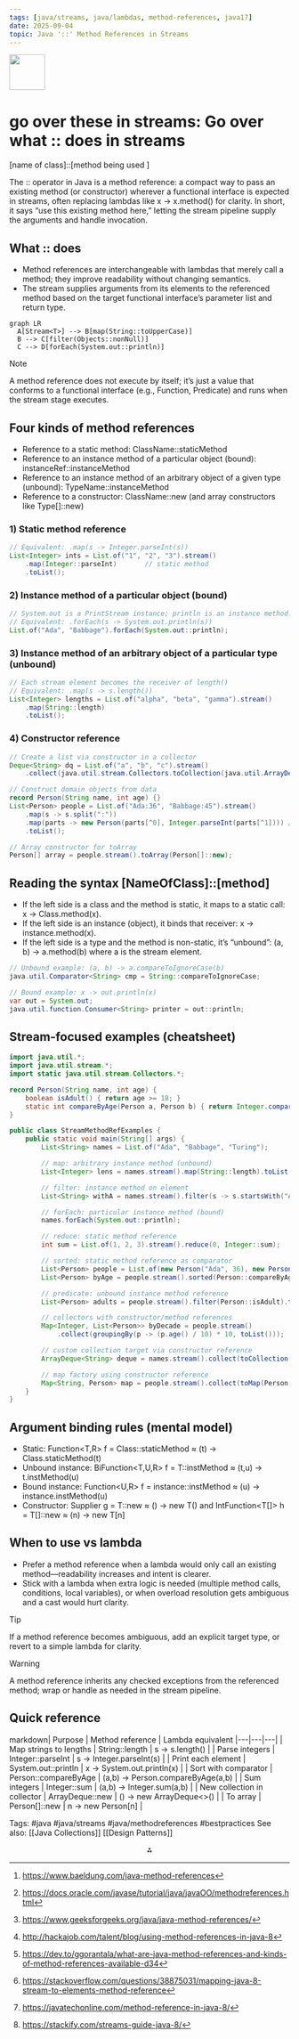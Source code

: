 ```yaml
---
tags: [java/streams, java/lambdas, method-references, java17]
date: 2025-09-04
topic: Java '::' Method References in Streams
---
```


<img src="https://r2cdn.perplexity.ai/pplx-full-logo-primary-dark%402x.png" style="height:64px;margin-right:32px"/>

# go over these in streams: Go over what :: does in streams

[name of class]::[method being used ]

The :: operator in Java is a method reference: a compact way to pass an existing method (or constructor) wherever a functional interface is expected in streams, often replacing lambdas like x -> x.method() for clarity. In short, it says “use this existing method here,” letting the stream pipeline supply the arguments and handle invocation.

## What :: does

- Method references are interchangeable with lambdas that merely call a method; they improve readability without changing semantics.
- The stream supplies arguments from its elements to the referenced method based on the target functional interface’s parameter list and return type.

```mermaid
graph LR
  A[Stream<T>] --> B[map(String::toUpperCase)]
  B --> C[filter(Objects::nonNull)]
  C --> D[forEach(System.out::println)]
```

> [!NOTE]
> A method reference does not execute by itself; it’s just a value that conforms to a functional interface (e.g., Function, Predicate) and runs when the stream stage executes.

## Four kinds of method references

- Reference to a static method: ClassName::staticMethod
- Reference to an instance method of a particular object (bound): instanceRef::instanceMethod
- Reference to an instance method of an arbitrary object of a given type (unbound): TypeName::instanceMethod
- Reference to a constructor: ClassName::new (and array constructors like Type[]::new)


### 1) Static method reference

```java
// Equivalent: .map(s -> Integer.parseInt(s))
List<Integer> ints = List.of("1", "2", "3").stream()
    .map(Integer::parseInt)       // static method
    .toList();
```


### 2) Instance method of a particular object (bound)

```java
// System.out is a PrintStream instance; println is an instance method.
// Equivalent: .forEach(s -> System.out.println(s))
List.of("Ada", "Babbage").forEach(System.out::println);
```


### 3) Instance method of an arbitrary object of a particular type (unbound)

```java
// Each stream element becomes the receiver of length()
// Equivalent: .map(s -> s.length())
List<Integer> lengths = List.of("alpha", "beta", "gamma").stream()
    .map(String::length)
    .toList();
```


### 4) Constructor reference

```java
// Create a list via constructor in a collector
Deque<String> dq = List.of("a", "b", "c").stream()
    .collect(java.util.stream.Collectors.toCollection(java.util.ArrayDeque::new));

// Construct domain objects from data
record Person(String name, int age) {}
List<Person> people = List.of("Ada:36", "Babbage:45").stream()
    .map(s -> s.split(":"))
    .map(parts -> new Person(parts[^0], Integer.parseInt(parts[^1]))) // or Person::new if signature fits
    .toList();

// Array constructor for toArray
Person[] array = people.stream().toArray(Person[]::new);
```


## Reading the syntax [NameOfClass]::[method]

- If the left side is a class and the method is static, it maps to a static call: x -> Class.method(x).
- If the left side is an instance (object), it binds that receiver: x -> instance.method(x).
- If the left side is a type and the method is non-static, it’s “unbound”: (a, b) -> a.method(b) where a is the stream element.

```java
// Unbound example: (a, b) -> a.compareToIgnoreCase(b)
java.util.Comparator<String> cmp = String::compareToIgnoreCase;

// Bound example: x -> out.println(x)
var out = System.out;
java.util.function.Consumer<String> printer = out::println;
```


## Stream-focused examples (cheatsheet)

```java
import java.util.*;
import java.util.stream.*;
import static java.util.stream.Collectors.*;

record Person(String name, int age) {
    boolean isAdult() { return age >= 18; }
    static int compareByAge(Person a, Person b) { return Integer.compare(a.age, b.age); }
}

public class StreamMethodRefExamples {
    public static void main(String[] args) {
        List<String> names = List.of("Ada", "Babbage", "Turing");

        // map: arbitrary instance method (unbound)
        List<Integer> lens = names.stream().map(String::length).toList();

        // filter: instance method on element
        List<String> withA = names.stream().filter(s -> s.startsWith("A")).toList(); // or s::startsWith requires a bound arg

        // forEach: particular instance method (bound)
        names.forEach(System.out::println);

        // reduce: static method reference
        int sum = List.of(1, 2, 3).stream().reduce(0, Integer::sum);

        // sorted: static method reference as comparator
        List<Person> people = List.of(new Person("Ada", 36), new Person("Babbage", 45), new Person("Turing", 41));
        List<Person> byAge = people.stream().sorted(Person::compareByAge).toList();

        // predicate: unbound instance method reference
        List<Person> adults = people.stream().filter(Person::isAdult).toList();

        // collectors with constructor/method references
        Map<Integer, List<Person>> byDecade = people.stream()
            .collect(groupingBy(p -> (p.age() / 10) * 10, toList()));

        // custom collection target via constructor reference
        ArrayDeque<String> deque = names.stream().collect(toCollection(ArrayDeque::new));

        // map factory using constructor reference
        Map<String, Person> map = people.stream().collect(toMap(Person::name, p -> p, (a,b) -> a, LinkedHashMap::new));
    }
}
```


## Argument binding rules (mental model)

- Static: Function<T,R> f = Class::staticMethod  ≈  (t) -> Class.staticMethod(t)
- Unbound instance: BiFunction<T,U,R> f = T::instMethod  ≈  (t,u) -> t.instMethod(u)
- Bound instance: Function<U,R> f = instance::instMethod  ≈  (u) -> instance.instMethod(u)
- Constructor: Supplier<T> g = T::new  ≈  () -> new T()  and  IntFunction<T[]> h = T[]::new  ≈  (n) -> new T[n]


## When to use vs lambda

- Prefer a method reference when a lambda would only call an existing method—readability increases and intent is clearer.
- Stick with a lambda when extra logic is needed (multiple method calls, conditions, local variables), or when overload resolution gets ambiguous and a cast would hurt clarity.

> [!TIP]
> If a method reference becomes ambiguous, add an explicit target type, or revert to a simple lambda for clarity.

> [!WARNING]
> A method reference inherits any checked exceptions from the referenced method; wrap or handle as needed in the stream pipeline.

## Quick reference

markdown| Purpose | Method reference | Lambda equivalent
|---|---|---|
| Map strings to lengths | String::length | s -> s.length() |
| Parse integers | Integer::parseInt | s -> Integer.parseInt(s) |
| Print each element | System.out::println | x -> System.out.println(x) |
| Sort with comparator | Person::compareByAge | (a,b) -> Person.compareByAge(a,b) |
| Sum integers | Integer::sum | (a,b) -> Integer.sum(a,b) |
| New collection in collector | ArrayDeque::new | () -> new ArrayDeque<>() |
| To array | Person[]::new | n -> new Person[n] |

Tags: \#java \#java/streams \#java/methodreferences \#bestpractices
See also: [[Java Collections]] [[Design Patterns]]
<span style="display:none">[^2][^3][^4][^5][^6][^7][^8][^9]</span>

<div style="text-align: center">⁂</div>

[^1]: https://codefinity.com/courses/v2/190d2568-3d25-44d0-832f-da03468004c9/c0bcd017-ff39-46ec-bc93-acd569f3497d/f79fe204-c582-4430-9d5e-d6b6377d741e

[^2]: https://www.baeldung.com/java-method-references

[^3]: https://docs.oracle.com/javase/tutorial/java/javaOO/methodreferences.html

[^4]: https://www.geeksforgeeks.org/java/java-method-references/

[^5]: http://hackajob.com/talent/blog/using-method-references-in-java-8

[^6]: https://dev.to/ggorantala/what-are-java-method-references-and-kinds-of-method-references-available-d34

[^7]: https://stackoverflow.com/questions/38875031/mapping-java-8-stream-to-elements-method-reference

[^8]: https://javatechonline.com/method-reference-in-java-8/

[^9]: https://stackify.com/streams-guide-java-8/

